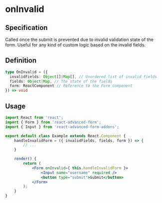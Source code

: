# onInvalid

## Specification

Called once the submit is prevented due to invalid validation state of the form. Useful for any kind of custom logic based on the invalid fields.

## Definition

```typescript
type OnInvalid = ({
  invalidFields: Object[]|Map[], // Unordered list of invalid fields
  fields: Object|Map, // The state of the fields
  form: ReactComponent // Reference to the Form component
}) => void
```

## Usage

```jsx
import React from 'react';
import { Form } from 'react-advanced-form';
import { Input } from 'react-advanced-form-addons';

export default class Example extends React.Component {
    handleInvalidForm = ({ invalidFields, fields, form }) => {
        // ...
    }

    render() {
        return (
            <Form onInvalid={ this.handleInvalidForm }>
                <Input name="username" required />
                <button type="submit">Submit</button>
            </Form>
        );
    }
}
```

